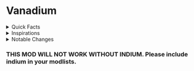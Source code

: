 # **Vanadium**

<details>
<summary>Quick Facts </summary>
<ul>
<li>
26th element on the Periodic Table
</li>
<li>
Vanadium gets its name from the Scandinavian goddess of beauty “Vanadis”. It was Nils Sefstrom who named the element.
</li>
<li>
Vanadium went through a few other names including panchromium and erythronium</li>
</ul> 
</details>
<details>
<summary>Inspirations</summary>
<ul>
 <li><a href="https://modrinth.com/mod/sodium-blendingregistry">Sodium Blending Registry</a></li>
<li><a href="https://modrinth.com/mod/better-biome-blend">Better Biome Blend</a></li>
<li><a href="https://modrinth.com/mod/colormatic">Colormatic</a></li>
</ul>
</details>
<details>
<summary>Notable Changes</summary>
<ul>
<li>
Allows you to use different types of custom color resource packs
</li>
<li>
supports "colormatic", "optifine", and "vanadium" color spaces in resource packs
</li>
<li>
caches colors and allows for smoother blending between different biomes, waters, and other areas.
</li>
</ul>
</details>

### **THIS MOD WILL NOT WORK WITHOUT INDIUM. Please include indium in your modlists.**
